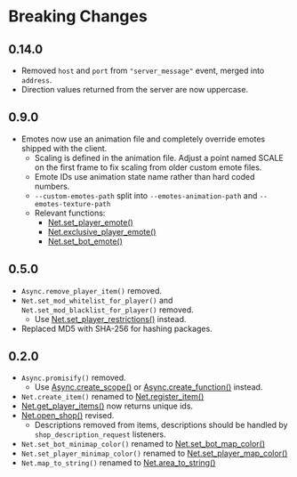 # Breaking Changes

## 0.14.0

- Removed `host` and `port` from `"server_message"` event, merged into `address`.
- Direction values returned from the server are now uppercase.

## 0.9.0

- Emotes now use an animation file and completely override emotes shipped with the client.
  - Scaling is defined in the animation file. Adjust a point named SCALE on the first frame to fix scaling from older custom emote files.
  - Emote IDs use animation state name rather than hard coded numbers.
  - `--custom-emotes-path` split into `--emotes-animation-path` and `--emotes-texture-path`
  - Relevant functions:
    - [Net.set_player_emote()](/server/lua-api/players#netset_player_emoteplayer_id-emote_id)
    - [Net.exclusive_player_emote()](/server/lua-api/players#netexclusive_player_emoteplayer_id-emoter_id-emote_id)
    - [Net.set_bot_emote()](/server/lua-api/bots#netset_bot_emotebot_id-emote_id)

## 0.5.0

- `Async.remove_player_item()` removed.
- `Net.set_mod_whitelist_for_player()` and `Net.set_mod_blacklist_for_player()` removed.
  - Use [Net.set_player_restrictions()](/server/lua-api/players#netset_player_restrictionsplayer_id-path) instead.
- Replaced MD5 with SHA-256 for hashing packages.

## 0.2.0

- `Async.promisify()` removed.
  - Use [Async.create_scope()](/server/lua-api/async#asynccreate_scopetfunction-t) or [Async.create_function()](/server/lua-api/async#asynccreate_functiontfunction-tnil) instead.
- `Net.create_item()` renamed to [Net.register_item()](/server/lua-api/player-data#netregister_itemitem_id-item_definition)
- [Net.get_player_items()](/server/lua-api/player-data#netget_player_itemsplayer_id) now returns unique ids.
- [Net.open_shop()](/server/lua-api/widgets#netopen_shopplayer_id-shop_items-mug_texture_path-mug_animation_path) revised.
  - Descriptions removed from items, descriptions should be handled by `shop_description_request` listeners.
- `Net.set_bot_minimap_color()` renamed to [Net.set_bot_map_color()](/server/lua-api/widgets#netset_bot_map_colorbot_id-color)
- `Net.set_player_minimap_color()` renamed to [Net.set_player_map_color()](/server/lua-api/widgets#netset_player_map_colorplayer_id-color)
- `Net.map_to_string()` renamed to [Net.area_to_string()](/server/lua-api/areas#netarea_to_stringarea_id)
